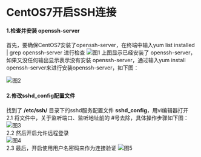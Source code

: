 # CentOS7开启SSH连接
#### 1.检查并安装 openssh-server
  首先，要确保CentOS7安装了openssh-server，在终端中输入yum list installed | grep openssh-server 进行检查
![图1](https://github-1251498502.cos.ap-chongqing.myqcloud.com/CentOS7%E5%BC%80%E5%90%AFSSH%E8%BF%9E%E6%8E%A5/openssh-server-001.png)
上图显示已经安装了 openssh-server，如果又没任何输出显示表示没有安装 openssh-server，通过输入yum install openssh-server来进行安装openssh-server，如下图：

![图2](https://github-1251498502.cos.ap-chongqing.myqcloud.com/CentOS7%E5%BC%80%E5%90%AFSSH%E8%BF%9E%E6%8E%A5/20161008123406762.jpg)
#### 2.修改sshd_config配置文件
  找到了 **/etc/ssh/** 目录下的sshd服务配置文件 **sshd_config**，用vi编辑器打开  
  2.1 将文件中，关于监听端口、监听地址前的 #号去除，具体操作步骤如下图：
![图3](https://github-1251498502.cos.ap-chongqing.myqcloud.com/CentOS7%E5%BC%80%E5%90%AFSSH%E8%BF%9E%E6%8E%A5/20161008123807764.jpg)  
  2.2 然后开启允许远程登录  
  ![图4](https://github-1251498502.cos.ap-chongqing.myqcloud.com/CentOS7%E5%BC%80%E5%90%AFSSH%E8%BF%9E%E6%8E%A5/20161008123926358.jpg)  
  2.3 最后，开启使用用户名密码来作为连接验证
  ![图5](https://github-1251498502.cos.ap-chongqing.myqcloud.com/CentOS7%E5%BC%80%E5%90%AFSSH%E8%BF%9E%E6%8E%A5/20161008124037166.jpg)
  
